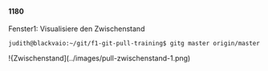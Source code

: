 #### 1180

Fenster1: Visualisiere den Zwischenstand

```
judith@blackvaio:~/git/f1-git-pull-training$ gitg master origin/master
```

!{Zwischenstand](../images/pull-zwischenstand-1.png)


